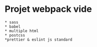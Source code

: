 # Projet webpack vide

    * sass
    * babel
    * multiple html
    * postcss
    *prettier & eslint js standard
